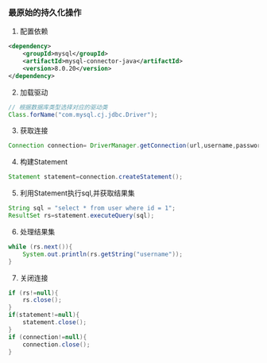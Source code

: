 ### 最原始的持久化操作
1. 配置依赖
```xml
<dependency>
    <groupId>mysql</groupId>
    <artifactId>mysql-connector-java</artifactId>
    <version>8.0.20</version>
</dependency>
```
2. 加载驱动
```java
// 根据数据库类型选择对应的驱动类
Class.forName("com.mysql.cj.jdbc.Driver");
```
3. 获取连接
```java
Connection connection= DriverManager.getConnection(url,username,password);
```
4. 构建Statement
```java
Statement statement=connection.createStatement();
```
5. 利用Statement执行sql,并获取结果集
```java
String sql = "select * from user where id = 1";
ResultSet rs=statement.executeQuery(sql);
```
6. 处理结果集
```java
while (rs.next()){
    System.out.println(rs.getString("username"));
}
```
7. 关闭连接
```java
if (rs!=null){
    rs.close();
}
if(statement!=null){
    statement.close();
}
if (connection!=null){
    connection.close();
}
```